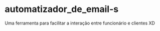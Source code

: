 # automatizador_de_email-s
Uma ferramenta para facilitar a interação entre funcionário e clientes XD
